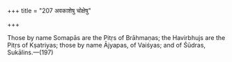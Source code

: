 +++
title = "207 अवकाशेषु चोक्षेषु"

+++

Those by name Somapās are the Pitṛs of Brāhmaṇas; the Havirbhujs are the Pitṛs of Kṣatriyas; those by name Ājyapas, of Vaiśyas; and of Śūdras, Sukālins.—(197) 
